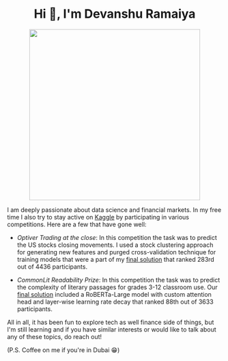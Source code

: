 <h1 align="center">Hi 👋, I'm Devanshu Ramaiya</h1>

<p align="center">
    <img src="https://user-images.githubusercontent.com/74038190/235224431-e8c8c12e-6826-47f1-89fb-2ddad83b3abf.gif" width="400" height="400">
</p>

I am deeply passionate about data science and financial markets. In my free time I also try to stay active on [Kaggle](https://www.kaggle.com/devanshu125/competitions) by participating in various competitions. Here are a few that have gone well:

- *Optiver Trading at the close*: In this competition the task was to predict the US stocks closing movements. I used a stock clustering approach for generating new features and purged cross-validation technique for training models that were a part of my [final solution](https://www.kaggle.com/competitions/optiver-trading-at-the-close/discussion/485939) that ranked 283rd out of 4436 participants.

- *CommonLit Readability Prize*: In this competition the task was to predict the complexity of literary passages for grades 3-12 classroom use. Our [final solution](https://www.kaggle.com/competitions/commonlitreadabilityprize/discussion/257756) included a RoBERTa-Large model with custom attention head and layer-wise learning rate decay that ranked 88th out of 3633 participants.

All in all, it has been fun to explore tech as well finance side of things, but I'm still learning and if you have similar interests or would like to talk about any of these topics, do reach out!

(P.S. Coffee on me if you're in Dubai :grin:)
